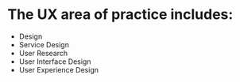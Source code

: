 # The UX area of practice includes:

- Design
- Service Design
- User Research
- User Interface Design
- User Experience Design
